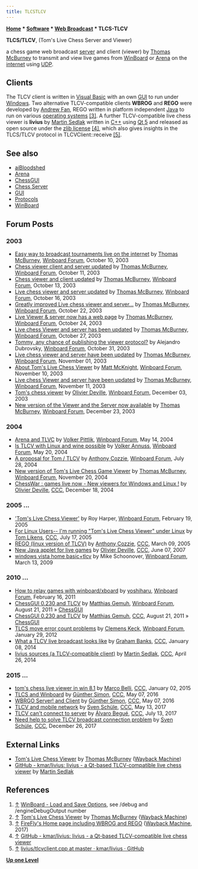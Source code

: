 ```yaml
---
title: TLCSTLCV
---
```

**[Home](Home "Home") \* [Software](Software "Software") \* [Web Broadcast](Web_Broadcast "Web Broadcast") \* TLCS-TLCV**


**TLCS/TLCV**, (Tom's Live Chess Server and Viewer)  

a chess game web broadcast [server](https://en.wikipedia.org/wiki/Server_(computing)) and client (viewer) by [Thomas McBurney](Thomas_McBurney "Thomas McBurney") to transmit and view live games from [WinBoard](WinBoard "WinBoard") or [Arena](Arena "Arena") on the [internet](https://en.wikipedia.org/wiki/Internet) using [UDP](https://en.wikipedia.org/wiki/User_Datagram_Protocol). 



## Clients


The TLCV client is written in [Visual Basic](Basic#VB "Basic") with an own [GUI](GUI "GUI") to run under [Windows](Windows "Windows"). Two alternative TLCV-compatible clients **WBROG** and **REGO** were developed by [Andrew Fan](Andrew_Fan "Andrew Fan"), REGO written in platform independent [Java](Java "Java") to run on various [operating systems](Software#OS "Software") <a id="cite-note-3" href="#cite-ref-3">[3]</a>. A further TLCV-compatible live chess viewer is **livius** by [Martin Sedlak](Martin_Sedlak "Martin Sedlak") written in [C++](Cpp "Cpp") using [Qt 5](https://en.wikipedia.org/wiki/Qt_(software)) and released as open source under the [zlib license](https://en.wikipedia.org/wiki/Zlib_License) <a id="cite-note-4" href="#cite-ref-4">[4]</a>, which also gives insights in the TLCS/TLCV protocol in TLCVClient::receive <a id="cite-note-5" href="#cite-ref-5">[5]</a>.



## See also


* [aiBloodshed](AiBloodshed "AiBloodshed")
* [Arena](Arena "Arena")
* [ChessGUI](ChessGUI "ChessGUI")
* [Chess Server](Chess_Server "Chess Server")
* [GUI](GUI "GUI")
* [Protocols](Protocols "Protocols")
* [WinBoard](WinBoard "WinBoard")


## Forum Posts


### 2003


* [Easy way to broadcast tournaments live on the internet](http://www.open-aurec.com/wbforum/viewtopic.php?f=18&t=44530) by [Thomas McBurney](Thomas_McBurney "Thomas McBurney"), [Winboard Forum](Computer_Chess_Forums "Computer Chess Forums"), October 10, 2003
* [Chess viewer client and server updated](http://www.open-aurec.com/wbforum/viewtopic.php?f=18&t=44546) by [Thomas McBurney](Thomas_McBurney "Thomas McBurney"), [Winboard Forum](Computer_Chess_Forums "Computer Chess Forums"), October 11, 2003
* [Chess viewer and client updated](http://www.open-aurec.com/wbforum/viewtopic.php?f=18&t=44579) by [Thomas McBurney](Thomas_McBurney "Thomas McBurney"), [Winboard Forum](Computer_Chess_Forums "Computer Chess Forums"), October 13, 2003
* [Live chess viewer and server updated](http://www.open-aurec.com/wbforum/viewtopic.php?f=18&t=44620) by [Thomas McBurney](Thomas_McBurney "Thomas McBurney"), [Winboard Forum](Computer_Chess_Forums "Computer Chess Forums"), October 16, 2003
* [Greatly improved Live chess viewer and server...](http://www.open-aurec.com/wbforum/viewtopic.php?f=18&t=44729) by [Thomas McBurney](Thomas_McBurney "Thomas McBurney"), [Winboard Forum](Computer_Chess_Forums "Computer Chess Forums"), October 22, 2003
* [Live Viewer & server now has a web page](http://www.open-aurec.com/wbforum/viewtopic.php?f=18&t=44768) by [Thomas McBurney](Thomas_McBurney "Thomas McBurney"), [Winboard Forum](Computer_Chess_Forums "Computer Chess Forums"), October 24, 2003
* [Live chess Viewer and server has been updated](http://www.open-aurec.com/wbforum/viewtopic.php?f=18&t=44830) by [Thomas McBurney](Thomas_McBurney "Thomas McBurney"), [Winboard Forum](Computer_Chess_Forums "Computer Chess Forums"), October 27, 2003
* [Tommy, any chance of publishing the viewer protocol?](http://www.open-aurec.com/wbforum/viewtopic.php?f=18&t=44913) by Alejandro Dubrovsky, [Winboard Forum](Computer_Chess_Forums "Computer Chess Forums"), October 31, 2003
* [Live chess viewer and server have been updated](http://www.open-aurec.com/wbforum/viewtopic.php?f=18&t=44919) by [Thomas McBurney](Thomas_McBurney "Thomas McBurney"), [Winboard Forum](Computer_Chess_Forums "Computer Chess Forums"), November 01, 2003
* [About Tom's Live Chess Viewer](http://www.open-aurec.com/wbforum/viewtopic.php?f=18&t=45069) by [Matt McKnight](Matt_McKnight "Matt McKnight"), [Winboard Forum](Computer_Chess_Forums "Computer Chess Forums"), November 10, 2003
* [Live chess Viewer and server have been updated](http://www.open-aurec.com/wbforum/viewtopic.php?f=18&t=45094) by [Thomas McBurney](Thomas_McBurney "Thomas McBurney"), [Winboard Forum](Computer_Chess_Forums "Computer Chess Forums"), November 11, 2003
* [Tom's chess viewer](http://www.open-aurec.com/wbforum/viewtopic.php?f=18&t=45431) by [Olivier Deville](Olivier_Deville "Olivier Deville"), [Winboard Forum](Computer_Chess_Forums "Computer Chess Forums"), December 03, 2003
* [New version of the Viewer and the Server now available](http://www.open-aurec.com/wbforum/viewtopic.php?f=18&t=45730) by [Thomas McBurney](Thomas_McBurney "Thomas McBurney"), [Winboard Forum](Computer_Chess_Forums "Computer Chess Forums"), December 23, 2003


### 2004


* [Arena and TLVC](http://www.open-aurec.com/wbforum/viewtopic.php?f=18&t=46880) by [Volker Pittlik](index.php?title=Volker_Pittlik&action=edit&redlink=1 "Volker Pittlik (page does not exist)"), [Winboard Forum](Computer_Chess_Forums "Computer Chess Forums"), May 14, 2004
* [Is TLCV with Linux and wine possible](http://www.open-aurec.com/wbforum/viewtopic.php?f=18&t=47634&p=180107) by [Volker Annuss](Volker_Annuss "Volker Annuss"), [Winboard Forum](Computer_Chess_Forums "Computer Chess Forums"), May 20, 2004
* [A proposal for Tom / TLCV](http://www.open-aurec.com/wbforum/viewtopic.php?f=18&t=48362) by [Anthony Cozzie](Anthony_Cozzie "Anthony Cozzie"), [Winboard Forum](Computer_Chess_Forums "Computer Chess Forums"), July 28, 2004
* [New version of Tom's Live Chess Game Viewer](http://www.open-aurec.com/wbforum/viewtopic.php?f=2&t=651) by [Thomas McBurney](Thomas_McBurney "Thomas McBurney"), [Winboard Forum](Computer_Chess_Forums "Computer Chess Forums"), November 20, 2004
* [ChessWar : games live now - New viewers for Windows and Linux !](https://www.stmintz.com/ccc/index.php?id=401403) by [Olivier Deville](Olivier_Deville "Olivier Deville"), [CCC](CCC "CCC"), December 18, 2004


### 2005 ...


* ['Tom's Live Chess Viewer'](http://www.open-aurec.com/wbforum/viewtopic.php?f=2&t=1714) by Roy Harper, [Winboard Forum](Computer_Chess_Forums "Computer Chess Forums"), February 19, 2005
* [For Linux Users-- I'm running "Tom's Live Chess Viewer" under Linux](https://www.stmintz.com/ccc/index.php?id=437140) by [Tom Likens](Tom_Likens "Tom Likens"), [CCC](CCC "CCC"), July 17, 2005
* [REGO (linux version of TLCV)](https://www.stmintz.com/ccc/index.php?id=415911) by [Anthony Cozzie](Anthony_Cozzie "Anthony Cozzie"), [CCC](CCC "CCC"), March 09, 2005
* [New Java applet for live games](http://www.talkchess.com/forum/viewtopic.php?t=14340) by [Olivier Deville](Olivier_Deville "Olivier Deville"), [CCC](CCC "CCC"), June 07, 2007
* [windows vista home basic+tlcv](http://www.open-aurec.com/wbforum/viewtopic.php?f=2&t=50030) by Mike Schoonover, [Winboard Forum](Computer_Chess_Forums "Computer Chess Forums"), March 13, 2009


### 2010 ...


* [How to relay games with winboard/xboard](http://www.open-aurec.com/wbforum/viewtopic.php?f=2&t=51549) by [yoshiharu](Mauro_Riccardi "Mauro Riccardi"), [Winboard Forum](Computer_Chess_Forums "Computer Chess Forums"), February 16, 2011
* [ChessGUI 0.230 and TLCV](http://www.open-aurec.com/wbforum/viewtopic.php?f=2&t=51939) by [Matthias Gemuh](Matthias_Gemuh "Matthias Gemuh"), [Winboard Forum](Computer_Chess_Forums "Computer Chess Forums"), August 21, 2011 » [ChessGUI](ChessGUI "ChessGUI")
* [ChessGUI 0.230 and TLCV](http://www.talkchess.com/forum/viewtopic.php?t=40137) by [Matthias Gemuh](Matthias_Gemuh "Matthias Gemuh"), [CCC](CCC "CCC"), August 21, 2011 » [ChessGUI](ChessGUI "ChessGUI")
* [TLCS move error count problems](http://www.open-aurec.com/wbforum/viewtopic.php?f=2&t=52181) by [Clemens Keck](index.php?title=Clemens_Keck&action=edit&redlink=1 "Clemens Keck (page does not exist)"), [Winboard Forum](Computer_Chess_Forums "Computer Chess Forums"), January 29, 2012
* [What a TLCV live broadcast looks like](http://www.talkchess.com/forum/viewtopic.php?t=50836) by [Graham Banks](Graham_Banks "Graham Banks"), [CCC](CCC "CCC"), January 08, 2014
* [livius sources (a TLCV-compatible client)](http://www.talkchess.com/forum/viewtopic.php?t=52133) by [Martin Sedlak](Martin_Sedlak "Martin Sedlak"), [CCC](CCC "CCC"), April 26, 2014


### 2015 ...


* [tom's chess live viewer in win 8.1](http://www.talkchess.com/forum/viewtopic.php?t=54837) by [Marco Belli](Marco_Belli "Marco Belli"), [CCC](CCC "CCC"), January 02, 2015
* [TLCS and Winboard](http://www.talkchess.com/forum/viewtopic.php?t=60078) by [Günther Simon](G%C3%BCnther_Simon "Günther Simon"), [CCC](CCC "CCC"), May 07, 2016
* [WBRGO Server! and Client](http://www.talkchess.com/forum/viewtopic.php?t=60081) by [Günther Simon](G%C3%BCnther_Simon "Günther Simon"), [CCC](CCC "CCC"), May 07, 2016
* [TLCV and mobile network](http://www.talkchess.com/forum/viewtopic.php?t=63973) by [Sven Schüle](Sven_Sch%C3%BCle "Sven Schüle"), [CCC](CCC "CCC"), May 13, 2017
* [TLCV can't connect to server](http://www.talkchess.com/forum/viewtopic.php?t=64597) by [Álvaro Begué](%C3%81lvaro_Begu%C3%A9 "Álvaro Begué"), [CCC](CCC "CCC"), July 13, 2017
* [Need help to solve TLCV broadcast connection problem](http://www.talkchess.com/forum/viewtopic.php?t=66143) by [Sven Schüle](Sven_Sch%C3%BCle "Sven Schüle"), [CCC](CCC "CCC"), December 26, 2017


## External Links


* [Tom's Live Chess Viewer](https://web.archive.org/web/20180308210601/http://home.pacific.net.au/~tommyinoz/tlcv.html) by [Thomas McBurney](Thomas_McBurney "Thomas McBurney") ([Wayback Machine](https://en.wikipedia.org/wiki/Wayback_Machine))
* [GitHub - kmar/livius: livius - a Qt-based TLCV-compatible live chess viewer](https://github.com/kmar/livius) by [Martin Sedlak](Martin_Sedlak "Martin Sedlak")


## References


1. <a id="cite-ref-1" href="#cite-note-1">↑</a> [WinBoard - Load and Save Options](http://hgm.nubati.net/xboard/winboard/help/html/15.htm), see /debug and /engineDebugOutput number
2. <a id="cite-ref-2" href="#cite-note-2">↑</a> [Tom's Live Chess Viewer](https://web.archive.org/web/20180308210601/http://home.pacific.net.au/~tommyinoz/tlcv.html) by [Thomas McBurney](Thomas_McBurney "Thomas McBurney") ([Wayback Machine](https://en.wikipedia.org/wiki/Wayback_Machine))
3. <a id="cite-ref-3" href="#cite-note-3">↑</a> [FireFly's Home page including WBROG and REGO](https://web.archive.org/web/20171016195126/http://fireflychess.dyndns.pro/JQuery/FF_JQ_UI.html) ([Wayback Machine](https://en.wikipedia.org/wiki/Wayback_Machine), 2017)
4. <a id="cite-ref-4" href="#cite-note-4">↑</a> [GitHub - kmar/livius: livius - a Qt-based TLCV-compatible live chess viewer](https://github.com/kmar/livius)
5. <a id="cite-ref-5" href="#cite-note-5">↑</a> [livius/tlcvclient.cpp at master · kmar/livius · GitHub](https://github.com/kmar/livius/blob/master/livius/tlcvclient.cpp)

**[Up one Level](Web_Broadcast "Web Broadcast")**







 
